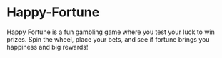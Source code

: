 # Happy-Fortune
Happy Fortune is a fun gambling game where you test your luck to win prizes. Spin the wheel, place your bets, and see if fortune brings you happiness and big rewards!
